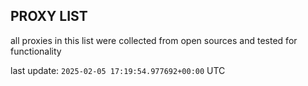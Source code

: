## PROXY LIST

all proxies in this list were collected from open sources and tested for functionality

last update: `2025-02-05 17:19:54.977692+00:00` UTC